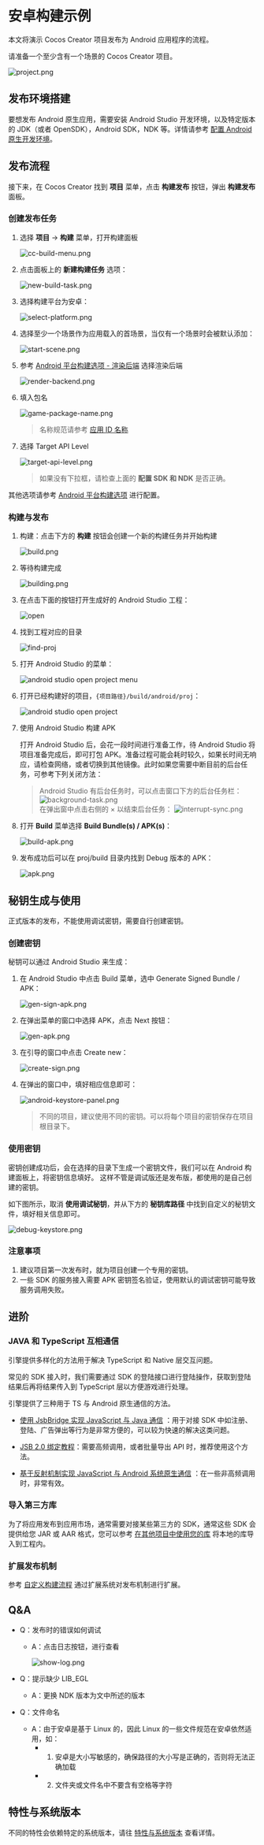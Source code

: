 # 安卓构建示例

本文将演示 Cocos Creator 项目发布为 Android 应用程序的流程。

请准备一个至少含有一个场景的 Cocos Creator 项目。

![project.png](images/project.png)

## 发布环境搭建

要想发布 Android 原生应用，需要安装 Android Studio 开发环境，以及特定版本的 JDK（或者 OpenSDK），Android SDK，NDK 等。详情请参考 [配置 Android 原生开发环境](build-setup-evn-android.md)。

## 发布流程

接下来，在 Cocos Creator 找到 **项目** 菜单，点击 **构建发布** 按钮，弹出 **构建发布** 面板。

### 创建发布任务

1. 选择 **项目** -> **构建** 菜单，打开构建面板

    ![cc-build-menu.png](images/cc-build-menu.png)

2. 点击面板上的 **新建构建任务** 选项：

    ![new-build-task.png](images/new-build-task.png)

3. 选择构建平台为安卓：

    ![select-platform.png](images/select-platform.png)

4. 选择至少一个场景作为应用载入的首场景，当仅有一个场景时会被默认添加：

    ![start-scene.png](images/start-scene.png)

5. 参考 [Android 平台构建选项 - 渲染后端](../native-options.md#%E6%B8%B2%E6%9F%93%E5%90%8E%E7%AB%AF) 选择渲染后端

    ![render-backend.png](images/render-backend.png)

6. 填入包名

    ![game-package-name.png](images/game-package-name.png)

    > 名称规范请参考 [应用 ID 名称](../native-options.md#%E5%BA%94%E7%94%A8-id-%E5%90%8D%E7%A7%B0)

7. 选择 Target API Level

    ![target-api-level.png](images/target-api-level.png)

    > 如果没有下拉框，请检查上面的 **配置 SDK 和 NDK** 是否正确。

其他选项请参考 [Android 平台构建选项](../native-options.md#android-%E5%B9%B3%E5%8F%B0%E6%9E%84%E5%BB%BA%E9%80%89%E9%A1%B9) 进行配置。

### 构建与发布

1. 构建：点击下方的 **构建** 按钮会创建一个新的构建任务并开始构建

    ![build.png](images/build.png)

2. 等待构建完成

    ![building.png](images/building.png)

3. 在点击下面的按钮打开生成好的 Android Studio 工程：

    ![open](images/open.png)

4. 找到工程对应的目录

    ![find-proj](images/find-proj.png)

5. 打开 Android Studio 的菜单：

    ![android studio open project menu](images/as-open-menu.png)

6. 打开已经构建好的项目，`{项目路径}/build/android/proj`：

    ![android studio open project](images/as-open-proj.png)

7. 使用 Android Studio 构建 APK

    打开 Android Studio 后，会花一段时间进行准备工作，待 Android Studio 将项目准备完成后，即可打包 APK。准备过程可能会耗时较久，如果长时间无响应，请检查网络，或者切换到其他镜像。此时如果您需要中断目前的后台任务，可参考下列关闭方法：

    > Android Studio 有后台任务时，可以点击窗口下方的后台任务栏：
    > ![background-task.png](./images/background-task.png) <br>
    > 在弹出窗中点击右侧的 × 以结束后台任务：
    > ![interrupt-sync.png](images/interrupt-sync.png)

8. 打开 **Build** 菜单选择 **Build Bundle(s) / APK(s)**：

    ![build-apk.png](images/build-apk.png)

9. 发布成功后可以在 proj/build 目录内找到 Debug 版本的 APK：

    ![apk.png](images/apk.png)

## 秘钥生成与使用

正式版本的发布，不能使用调试密钥，需要自行创建密钥。

### 创建密钥

秘钥可以通过 Android Studio 来生成：

1. 在 Android Studio 中点击 Build 菜单，选中 Generate Signed Bundle / APK：

    ![gen-sign-apk.png](images/gen-sign-apk.png)

2. 在弹出菜单的窗口中选择 APK，点击 Next 按钮：

    ![gen-apk.png](images/gen-apk.png)

3. 在引导的窗口中点击 Create new：

    ![create-sign.png](images/create-sign.png)

4. 在弹出的窗口中，填好相应信息即可：

    ![android-keystore-panel.png](images/android-keystore-panel.png)

    > 不同的项目，建议使用不同的密钥。可以将每个项目的密钥保存在项目根目录下。

### 使用密钥

密钥创建成功后，会在选择的目录下生成一个密钥文件，我们可以在 Android 构建面板上，将密钥信息填好。 这样不管是调试版还是发布版，都使用的是自己创建的密钥。

如下图所示，取消 **使用调试秘钥**，并从下方的 **秘钥库路径** 中找到自定义的秘钥文件，填好相关信息即可。

![debug-keystore.png](images/debug-keystore.png)

### 注意事项

1. 建议项目第一次发布时，就为项目创建一个专用的密钥。
2. 一些 SDK 的服务接入需要 APK 密钥签名验证，使用默认的调试密钥可能导致服务调用失败。

## 进阶

### JAVA 和 TypeScript 互相通信

引擎提供多样化的方法用于解决 TypeScript 和 Native 层交互问题。

常见的 SDK 接入时，我们需要通过 SDK 的登陆接口进行登陆操作，获取到登陆结果后再将结果传入到 TypeScript 层以方便游戏进行处理。

引擎提供了三种用于 TS 与 Android 原生通信的方法。

- [使用 JsbBridge 实现 JavaScript 与 Java 通信](../../../advanced-topics/js-java-bridge.md) ：用于对接 SDK 中如注册、登陆、广告弹出等行为是非常方便的，可以较为快速的解决这类问题。

- [JSB 2.0 绑定教程](../../../advanced-topics/JSB2.0-learning.md)：需要高频调用，或者批量导出 API 时，推荐使用这个方法。

- [基于反射机制实现 JavaScript 与 Android 系统原生通信](../../../advanced-topics/java-reflection.md) ：在一些非高频调用时，非常有效。

### 导入第三方库

为了将应用发布到应用市场，通常需要对接某些第三方的 SDK，通常这些 SDK 会提供给您 JAR 或 AAR 格式，您可以参考 [在其他项目中使用您的库](https://developer.android.com/studio/projects/android-library?hl=zh-cn#psd-add-library-dependency) 将本地的库导入到工程内。

### 扩展发布机制

参考 [自定义构建流程](../custom-build-plugin.md) 通过扩展系统对发布机制进行扩展。

## Q&A

- Q：发布时的错误如何调试
    - A：点击日志按钮，进行查看

        ![show-log.png](images/show-log.png)

- Q：提示缺少 LIB_EGL
    - A：更换 NDK 版本为文中所述的版本

- Q：文件命名
    - A：由于安卓是基于 Linux 的，因此 Linux 的一些文件规范在安卓依然适用，如：
        - 1. 安卓是大小写敏感的，确保路径的大小写是正确的，否则将无法正确加载
        - 2. 文件夹或文件名中不要含有空格等字符

## 特性与系统版本

不同的特性会依赖特定的系统版本，请往 [特性与系统版本](./../../../advanced-topics/supported-versions.md) 查看详情。
